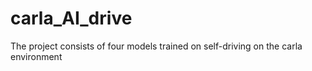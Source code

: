 # carla_AI_drive
The project consists of four models trained on self-driving on the carla environment 
